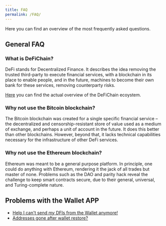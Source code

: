 ```yaml
---
title: FAQ
permalink: /FAQ/
---
```


Here you can find an overview of the most frequently asked questions.

## General FAQ

### What is DeFiChain?

DeFi stands for Decentralized Finance. It describes the idea removing
the trusted third-party to execute financial services, with a blockchain
in its place to enable people, and in the future, machines to become
their own bank for these services, removing counterparty risks.

[Here](/DeFiChain_ecosystem "wikilink") you can find the actual overview
of the DeFiChain ecoystem.

### Why not use the Bitcoin blockchain?

The Bitcoin blockchain was created for a single specific financial
service – the decentralized and censorship-resistant store of value used
as a medium of exchange, and perhaps a unit of account in the future. It
does this better than other blockchains. However, beyond that, it lacks
technical capabilities necessary for the infrastructure of other DeFi
services.

### Why not use the Ethereum blockchain?

Ethereum was meant to be a general purpose platform. In principle, one
could do anything with Ethereum, rendering it the jack of all trades but
master of none. Problems such as the DAO and parity hack reveal the
challenge to keep smart contracts secure, due to their general,
universal, and Turing-complete nature.

## Problems with the Wallet APP

- [Help I can't send my DFIs from the Wallet
  anymore!](/How_to_"rescue"_stuck_DFI "wikilink")
- [Addresses gone after wallet
  restore?](/Addresses_gone_after_wallet_restore? "wikilink")